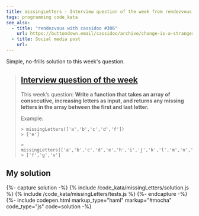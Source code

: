 ```yaml
---
title: missingLetters - Interview question of the week from rendezvous with cassidoo
tags: programming code_kata
see_also:
  - title: "rendezvous with cassidoo #306"
    url: https://buttondown.email/cassidoo/archive/change-is-a-stranger-you-have-yet-to-know-george/
  - title: Social media post
    url:
---
```


Simple, no-frills solution to this week's question.

[iterator]: https://en.wikipedia.org/wiki/Iterator_pattern

> ## [Interview question of the week](https://buttondown.email/cassidoo/archive/change-is-a-stranger-you-have-yet-to-know-george/)
>
> This week’s question:
> **Write a function that takes an array of consecutive, increasing letters as input, and returns any missing letters in the array between the first and last letter.**
>
> Example:
>
> ```
> > missingLetters(['a','b','c','d','f'])
> > ['e']
>
> > missingLetters(['a','b','c','d','e','h','i','j','k','l','m','n','o','p','q','r','s','t','u','w','x','y','z'])
> > ['f','g','v']
> ```

## My solution

{%- capture solution -%}
{% include /code_kata/missingLetters/solution.js %}
{% include /code_kata/missingLetters/tests.js %}
{%- endcapture -%}
{%- include codepen.html markup_type="haml" markup="#mocha" code_type="js" code=solution -%}

